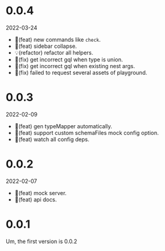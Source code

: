 # 0.0.4

2022-03-24

- 🎸(feat) new commands like `check`.
- 🎸(feat) sidebar collapse.
- 💡(refactor) refactor all helpers.
- 🐛(fix) get incorrect gql when type is union.
- 🐛(fix) get incorrect gql when existing nest args.
- 🐛(fix) failed to request several assets of playground.

# 0.0.3

2022-02-09

- 🎸(feat) gen typeMapper automatically.
- 🎸(feat) support custom schemaFiles mock config option.
- 🎸(feat) watch all config deps.

# 0.0.2

2022-02-07

- 🎸(feat) mock server.
- 🎸(feat) api docs.

# 0.0.1

Um, the first version is 0.0.2

